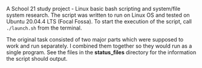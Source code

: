 A School 21 study project - Linux basic bash scripting and system/file system research.
The script was written to run on Linux OS and tested on Ubuntu 20.04.4 LTS (Focal Fossa).
To start the execution of the script, call ```./launch.sh``` from the terminal.

The original task consisted of two major parts which were supposed to work and run separately. I combined them together so they would run as a single program. See the files in the **status_files** directory for the information the script should output.